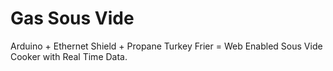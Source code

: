 # Gas Sous Vide
Arduino + Ethernet Shield + Propane Turkey Frier = Web Enabled Sous Vide Cooker with Real Time Data.
